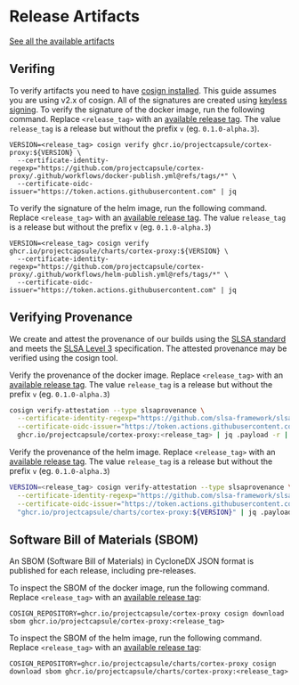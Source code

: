 # Release Artifacts

[See all the available artifacts](https://github.com/orgs/projectcapsule/packages?repo_name=cortex-proxy)

## Verifing

To verify artifacts you need to have [cosign installed](https://github.com/sigstore/cosign#installation). This guide assumes you are using v2.x of cosign. All of the signatures are created using [keyless signing](https://docs.sigstore.dev/verifying/verify/#keyless-verification-using-openid-connect).
To verify the signature of the docker image, run the following command. Replace `<release_tag>` with an [available release tag](https://github.com/projectcapsule/cortex-proxy/pkgs/container/cortex-proxy). The value `release_tag` is a release but without the prefix `v` (eg. `0.1.0-alpha.3`).

    VERSION=<release_tag> cosign verify ghcr.io/projectcapsule/cortex-proxy:${VERSION} \
      --certificate-identity-regexp="https://github.com/projectcapsule/cortex-proxy/.github/workflows/docker-publish.yml@refs/tags/*" \
      --certificate-oidc-issuer="https://token.actions.githubusercontent.com" | jq

To verify the signature of the helm image, run the following command. Replace `<release_tag>` with an [available release tag](https://github.com/projectcapsule/cortex-proxy/pkgs/container/charts%2Fcortex-proxy). The value `release_tag` is a release but without the prefix `v` (eg. `0.1.0-alpha.3`)

    VERSION=<release_tag> cosign verify ghcr.io/projectcapsule/charts/cortex-proxy:${VERSION} \
      --certificate-identity-regexp="https://github.com/projectcapsule/cortex-proxy/.github/workflows/helm-publish.yml@refs/tags/*" \
      --certificate-oidc-issuer="https://token.actions.githubusercontent.com" | jq

## Verifying Provenance

We create and attest the provenance of our builds using the [SLSA standard](https://slsa.dev/spec/v0.2/provenance) and meets the [SLSA Level 3](https://slsa.dev/spec/v0.1/levels) specification. The attested provenance may be verified using the cosign tool.

Verify the provenance of the docker image. Replace `<release_tag>` with an [available release tag](https://github.com/projectcapsule/cortex-proxy/pkgs/container/cortex-proxy). The value `release_tag` is a release but without the prefix `v` (eg. `0.1.0-alpha.3`)

```bash
cosign verify-attestation --type slsaprovenance \
  --certificate-identity-regexp="https://github.com/slsa-framework/slsa-github-generator/.github/workflows/generator_container_slsa3.yml@refs/tags/*" \
  --certificate-oidc-issuer="https://token.actions.githubusercontent.com" \
  ghcr.io/projectcapsule/cortex-proxy:<release_tag> | jq .payload -r | base64 --decode | jq
```

Verify the provenance of the helm image. Replace `<release_tag>` with an [available release tag](https://github.com/projectcapsule/cortex-proxy/pkgs/container/charts%cortex-proxy). The value `release_tag` is a release but without the prefix `v` (eg. `0.1.0-alpha.3`)

```bash
VERSION=<release_tag> cosign verify-attestation --type slsaprovenance \
  --certificate-identity-regexp="https://github.com/slsa-framework/slsa-github-generator/.github/workflows/generator_container_slsa3.yml@refs/tags/*" \
  --certificate-oidc-issuer="https://token.actions.githubusercontent.com" \
  "ghcr.io/projectcapsule/charts/cortex-proxy:${VERSION}" | jq .payload -r | base64 --decode | jq
```

## Software Bill of Materials (SBOM)

An SBOM (Software Bill of Materials) in CycloneDX JSON format is published for each release, including pre-releases.

To inspect the SBOM of the docker image, run the following command. Replace `<release_tag>` with an [available release tag](https://github.com/projectcapsule/cortex-proxy/pkgs/container/cortex-proxy):

    COSIGN_REPOSITORY=ghcr.io/projectcapsule/cortex-proxy cosign download sbom ghcr.io/projectcapsule/cortex-proxy:<release_tag>

To inspect the SBOM of the helm image, run the following command. Replace `<release_tag>` with an [available release tag](https://github.com/projectcapsule/cortex-proxy/pkgs/container/charts%2Fcortex-proxy):

    COSIGN_REPOSITORY=ghcr.io/projectcapsule/charts/cortex-proxy cosign download sbom ghcr.io/projectcapsule/charts/cortex-proxy:<release_tag>
